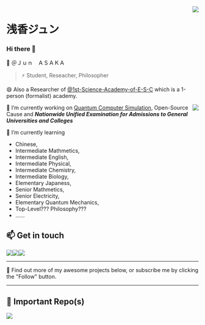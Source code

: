 <a href="#">
<img align="right" src="https://github-readme-stats.vercel.app/api?username=JunASAKA&show_icons=true&hide_border=true&icon_color=000&title_color=000&include_all_commits_disable=false&custom_title=Hi_there~&count_private=true">
</a>

# 浅香ジュン

### Hi there 👋
💬 ＠Ｊｕｎ　ＡＳＡＫＡ
> ⚡ Student, Reseacher, Philosopher

😄 Also a Researcher of [@1st-Science-Academy-of-E-S-C](https://github.com/1st-Science-Academy-of-E-S-C) which is a 1-person (formalist) academy.

<a href="#">
<img align="right" src="https://github-readme-stats.vercel.app/api/top-langs?username=JunASAKA&hide_border=true&title_color=000&layout=compact">
</a>

🔭 I’m currently working on [Quantum Computer Simulation](https://github.com/1st-Science-Academy-of-E-S-C/QuanComSim), Open-Source Cause and ***Nationwide Unified Examination for Admissions to General Universities and Colleges***

🌱 I’m currently learning 
* Chinese,
* Intermediate Mathmetics,
* Intermediate English,
* Intermediate Physical,
* Intermediate Chemistry,
* Intermediate Biology,
* Elementary Japaness,
* Senior Mathmetics,
* Senior Electricity,
* Elementary Quantum Mechanics,
* Top-Level??? Philosophy???
* ......


## 📫 Get in touch

[![](https://img.shields.io/badge/-blog.zzy040330.cn-4d4d4d?style=flat-square&logo=Bloglovin&logoColor=fff)](https://blog.zzy040330.cn)[![](https://img.shields.io/badge/-JunASAKA-00a1d6?style=flat-square&logo=bilibili&logoColor=fff)](https://space.bilibili.com/674755428)[![](https://img.shields.io/badge/-JunASAKA-f59812?style=flat-square&logo=xda-developers&logoColor=white&labelColor=f59812)](https://forum.xda-developers.com/m/jun.11429065/)

----

🤔 Find out more of my awesome projects below, or subscribe me by clicking the "Follow" button.

----

## 👯 Important Repo(s)


<a href="https://github.com/1st-Science-Academy-of-E-S-C/QuanComSim">
  <img align="left" src="https://github-readme-stats.vercel.app/api/pin/?username=1st-Science-Academy-of-E-S-C&repo=QuanComSim&show_owner=true" />
</a>




<!--
**JunASAKA/JunASAKA** is a ✨ _special_ ✨ repository because its `README.md` (this file) appears on your GitHub profile.

Here are some ideas to get you started:

- 🔭 I’m currently working on ...
- 🌱 I’m currently learning ...
- 👯 I’m looking to collaborate on ...
- 🤔 I’m looking for help with ...
- 💬 Ask me about ...
- 📫 How to reach me: ...
- 😄 Pronouns: ...
- ⚡ Fun fact: ...
-->
